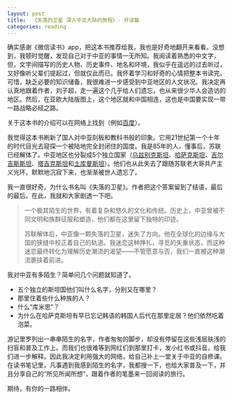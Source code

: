 ```yaml
---
layout: post
title:  《失落的卫星 深入中亚大陆的旅程》- 开读篇
categories: reading
---
```


确实感谢《微信读书》app，把这本书推荐给我，我也是好奇地翻开来看看。没想到，我顿时觉醒，发现自己对于中亚的事情一无所知。我阅读着熟悉的中文字，但，文字间描写的历史人物、历史事件、地名和环境，我似乎在遥远的过去听过，又好像听父辈们提起过，但就仅此而已。我怀着学习和好奇的心情把整本书读完。可惜，缺乏必要的知识储备，我很难进一步感受到中亚地区的人文状况。我决定再认真地跟着作者，刘子超，走一遍这个几乎给人们遗忘，也从来很少华人会造访的地区。然后，在亚欧大陆版图上，这个地区就和中国相连，这也是中国要实现一带一路战略必经之路。

关于这本书的介绍可以在网络上找到（例如[百度](https://baike.baidu.com/item/%E5%A4%B1%E8%90%BD%E7%9A%84%E5%8D%AB%E6%98%9F%EF%BC%9A%E6%B7%B1%E5%85%A5%E4%B8%AD%E4%BA%9A%E5%A4%A7%E9%99%86%E7%9A%84%E6%97%85%E7%A8%8B/60311540)）。

我觉得这本书刷新了国人对中亚刻板和教科书般的印象。它用21世纪第一个十年的时代目光去窥探一个被陆地完全封闭住的国度。我是85年的人，懂事后，苏联已经解体了。中亚地区也分裂成5个独立国家（[乌兹别克斯坦](https://baike.baidu.com/item/%E4%B9%8C%E5%85%B9%E5%88%AB%E5%85%8B%E6%96%AF%E5%9D%A6/216568?fromModule=lemma_inlink)、[哈萨克斯坦](https://baike.baidu.com/item/%E5%93%88%E8%90%A8%E5%85%8B%E6%96%AF%E5%9D%A6/130158?fromModule=lemma_inlink)、[吉尔吉斯斯坦](https://baike.baidu.com/item/%E5%90%89%E5%B0%94%E5%90%89%E6%96%AF%E6%96%AF%E5%9D%A6/129860?fromModule=lemma_inlink)、[塔吉克斯坦](https://baike.baidu.com/item/%E5%A1%94%E5%90%89%E5%85%8B%E6%96%AF%E5%9D%A6/211555?fromModule=lemma_inlink)和[土库曼斯坦](https://baike.baidu.com/item/%E5%9C%9F%E5%BA%93%E6%9B%BC%E6%96%AF%E5%9D%A6/209238?fromModule=lemma_inlink)）。他们也从此失去了跟随苏联老大哥共产主义光环，默默地沉寂下来，也渐渐被世人遗忘了。

我一直很好奇，为什么书名叫《失落的卫星》。作者把这个答案留到了结语，最后的最后。在此，我就和大家剧透一下吧。
> 一个极其陌生的世界，有着复杂和悠久的文化和传统。历史上，中亚曾被不同文明和族群征服和塑造，他们都在这里留下独特的印迹。
> 
> 苏联解体后，中亚像一颗失落的卫星，迷失了方向。他在全球化的边缘与大国的狭缝中校正着自己的轨道。我迷恋这种挣扎，寻觅的失重状态，而这种迷恋最终转化为理解历史潮流的渴望——不管愿意与否，我们一直被这种潮流裹挟着前进。
> 

我对中亚有多陌生？简单问几个问题就知道了。

- 五个独立的斯坦国他们叫什么名字，分别又在哪里？
- 那里住着些什么种族的人？
- 什么“库米思”？
- 为什么在哈萨克斯坦有早已忘记韩语的韩国人后代在那里定居？他们依然吃着泡菜。


游记里罗列出一串串陌生的名字，作者匆匆的脚步，却没有停留在这些浅层肤浅的扫盲和普及工作上。而我们也很难等到网红们到那里打卡，发小红书或抖音，给我们进一步解释。因此我决定利用强大的网络，给自己补上一堂关于中亚的自修课。在读书笔记里，凡事遇到我感到陌生的名字，我都搜一下，也给大家普及一下，并且分享自己的“所见所闻所想”，跟着作者的笔墨来一回阅读的旅行。

期待，有你的一路相伴。
<!--stackedit_data:
eyJoaXN0b3J5IjpbLTEyMjIwNjEyMTRdfQ==
-->